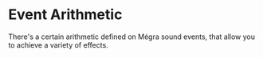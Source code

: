 # Event Arithmetic

There's a certain arithmetic defined on Mégra sound events, that allow you to achieve a variety of effects.
